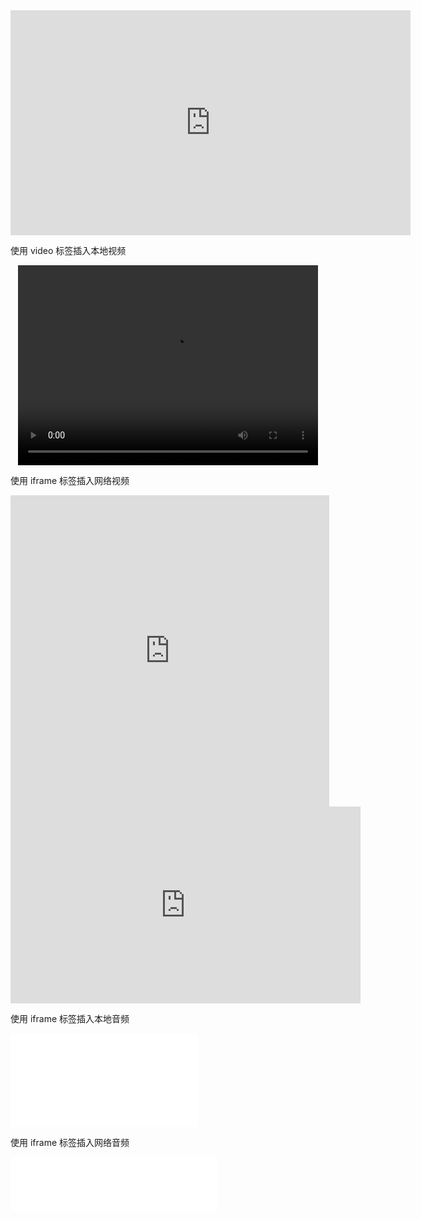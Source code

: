 <script src="/js/youtube-autoresizer.js"></script>
<iframe width="640" height="360" src="https://www.youtube.com/embed/HfElOZSEqn4" frameborder="0" allowfullscreen></iframe>

使用 video 标签插入本地视频
<div align=center>
<video width="480" height="320" controls>
<source src="movie.mp4">
</video>
</div>

 使用 iframe 标签插入网络视频  
<iframe
    height=498 width=510
    src="https://www.youtube.com/embed/HfElOZSEqn4"
    frameborder=0 allowfullscreen>
</iframe>

<iframe width="560" height="315" src="https://www.youtube.com/embed/Ilg3gGewQ5U" frameborder="0" allowfullscreen>
</iframe>
 
 使用 iframe 标签插入本地音频    
<iframe frameborder="no" border="0" width=300 height=150 src="music.mp3"></iframe>

使用 iframe 标签插入网络音频  
<iframe frameborder="no" border="0" marginwidth="0" marginheight="0" width=330 height=86 src="//music.163.com/outchain/player?type=2&id=387607&auto=0&height=66"></iframe>

